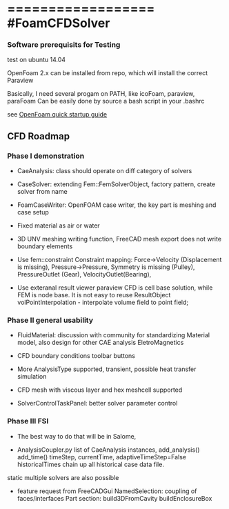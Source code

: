 ==================
#FoamCFDSolver
==================

### Software prerequisits for Testing

test on ubuntu 14.04

OpenFoam 2.x can be installed from repo, which will install the correct Paraview

Basically, I need several progam on PATH, like icoFoam, paraview, paraFoam
Can be easily done by source a bash script in your .bashrc

see [OpenFoam quick startup guide]()



## CFD Roadmap

### Phase I demonstration 

- CaeAnalysis: class should operate on diff category of solvers
- CaseSolver: extending Fem::FemSolverObject, factory pattern, create solver from name
- FoamCaseWriter: OpenFOAM case writer, the key part is meshing and case setup
- Fixed material as air or water
- 3D UNV meshing writing function, FreeCAD mesh export does not write boundary elements
- Use fem::constraint Constraint mapping: 
    Force->Velocity (Displacement is missing), 
    Pressure->Pressure, Symmetry is missing (Pulley), 
    PressureOutlet (Gear), VelocityOutlet(Bearing),

- Use exteranal result viewer paraview
    CFD is cell base solution, while FEM is node base. It is not easy to reuse ResultObject 
    volPointInterpolation - interpolate volume field to point field;

### Phase II general usability

- FluidMaterial: discussion with community for standardizing Material model, 
   also design for other CAE analysis EletroMagnetics
- CFD boundary conditions toolbar buttons

- More AnalysisType supported, transient, possible heat transfer simulation
   
- CFD mesh with viscous layer and hex meshcell supported

- SolverControlTaskPanel: better solver parameter control


### Phase III  FSI 

- The best way to do that will be in Salome, 

- AnalysisCoupler.py
list of CaeAnalysis instances,  add_analysis()  add_time()
timeStep, currentTime,  adaptiveTimeStep=False
historicalTimes chain up all historical case data file. 

static multiple solvers are also possible

- feature request from FreeCADGui
NamedSelection: coupling of faces/interfaces
Part section: build3DFromCavity buildEnclosureBox



